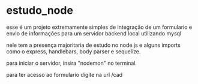 # estudo_node

esse é um projeto extremamente simples de integração de um formulario e envio de informações para um servidor backend local utilizando mysql

nele tem a presença majoritaria de estudo no node.js e alguns imports como o express, handlebars, body parser e sequelize.

para iniciar o servidor, insira "nodemon" no terminal.

para ter acesso ao formulario digite na url /cad
